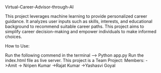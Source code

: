 Virtual-Career-Advisor-through-AI

This project leverages machine learning to provide personalized career guidance. It analyzes user inputs such as skills, interests, and educational background to recommend suitable career paths. This project aims to simplify career decision-making and empower individuals to make informed choices.

How to Use:

Run the following commend in the terminal --> Python app.py
Run the index.html file as live server.
This project is a Team Project: Members: ->Amit -> Nripen Kumar ->Rajat Kumar ->Yashasvi Goyal
